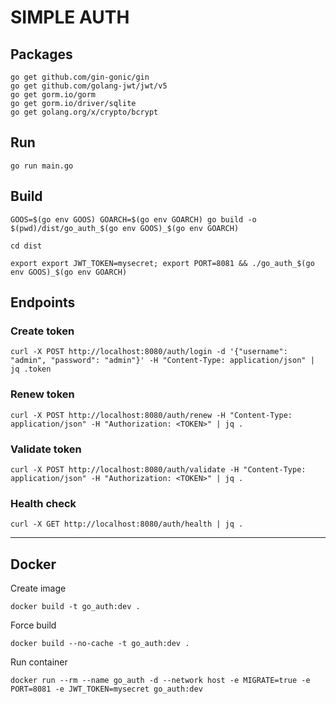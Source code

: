 # SIMPLE AUTH

## Packages

```text
go get github.com/gin-gonic/gin
go get github.com/golang-jwt/jwt/v5
go get gorm.io/gorm
go get gorm.io/driver/sqlite
go get golang.org/x/crypto/bcrypt
```

## Run

```shell
go run main.go
```

## Build

```shell
GOOS=$(go env GOOS) GOARCH=$(go env GOARCH) go build -o $(pwd)/dist/go_auth_$(go env GOOS)_$(go env GOARCH)
```

```shell
cd dist

export export JWT_TOKEN=mysecret; export PORT=8081 && ./go_auth_$(go env GOOS)_$(go env GOARCH)
```

## Endpoints

### Create token

```shell
curl -X POST http://localhost:8080/auth/login -d '{"username": "admin", "password": "admin"}' -H "Content-Type: application/json" | jq .token
```

### Renew token

```shell
curl -X POST http://localhost:8080/auth/renew -H "Content-Type: application/json" -H "Authorization: <TOKEN>" | jq .
```

### Validate token
```shell
curl -X POST http://localhost:8080/auth/validate -H "Content-Type: application/json" -H "Authorization: <TOKEN>" | jq .
```

### Health check

```shell
curl -X GET http://localhost:8080/auth/health | jq .
```

---

## Docker

Create image
```shell
docker build -t go_auth:dev .
```

Force build

```shell
docker build --no-cache -t go_auth:dev .
```

Run container
```shell
docker run --rm --name go_auth -d --network host -e MIGRATE=true -e PORT=8081 -e JWT_TOKEN=mysecret go_auth:dev
```
